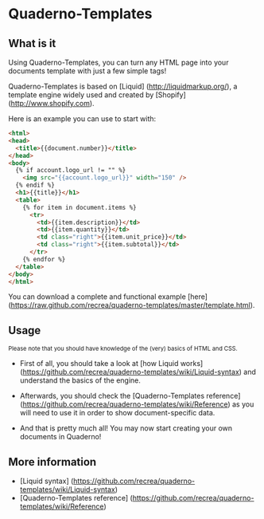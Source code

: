 # Quaderno-Templates
## What is it
Using Quaderno-Templates, you can turn any HTML page into your documents template with just a few simple tags!

Quaderno-Templates is based on [Liquid] (http://liquidmarkup.org/), a template engine widely used and created by [Shopify] (http://www.shopify.com).

Here is an example you can use to start with:
```html
<html>
<head>  
  <title>{{document.number}}</title>  
</head>
<body>
  {% if account.logo_url != "" %}
    <img src="{{account.logo_url}}" width="150" />
  {% endif %}
  <h1>{{title}}</h1>
  <table>
    {% for item in document.items %}
      <tr>
        <td>{{item.description}}</td>
        <td>{{item.quantity}}</td>
        <td class="right">{{item.unit_price}}</td>
        <td class="right">{{item.subtotal}}</td>
      </tr>
    {% endfor %}
  </table>
</body>
</html>
```
You can download a complete and functional example [here] (https://raw.github.com/recrea/quaderno-templates/master/template.html).

## Usage
<sub>Please note that you should have knowledge of the (very) basics of HTML and CSS.</sub>
* First of all, you should take a look at [how Liquid works] (https://github.com/recrea/quaderno-templates/wiki/Liquid-syntax) and understand the basics of the engine.
 
* Afterwards, you should check the [Quaderno-Templates reference] (https://github.com/recrea/quaderno-templates/wiki/Reference) as you will need to use it in order to show document-specific data.

* And that is pretty much all! You may now start creating your own documents in Quaderno!

## More information
* [Liquid syntax] (https://github.com/recrea/quaderno-templates/wiki/Liquid-syntax)
* [Quaderno-Templates reference] (https://github.com/recrea/quaderno-templates/wiki/Reference)